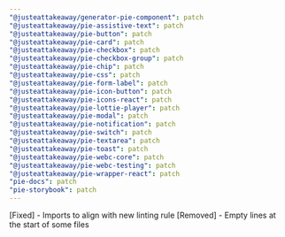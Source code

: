 ```yaml
---
"@justeattakeaway/generator-pie-component": patch
"@justeattakeaway/pie-assistive-text": patch
"@justeattakeaway/pie-button": patch
"@justeattakeaway/pie-card": patch
"@justeattakeaway/pie-checkbox": patch
"@justeattakeaway/pie-checkbox-group": patch
"@justeattakeaway/pie-chip": patch
"@justeattakeaway/pie-css": patch
"@justeattakeaway/pie-form-label": patch
"@justeattakeaway/pie-icon-button": patch
"@justeattakeaway/pie-icons-react": patch
"@justeattakeaway/pie-lottie-player": patch
"@justeattakeaway/pie-modal": patch
"@justeattakeaway/pie-notification": patch
"@justeattakeaway/pie-switch": patch
"@justeattakeaway/pie-textarea": patch
"@justeattakeaway/pie-toast": patch
"@justeattakeaway/pie-webc-core": patch
"@justeattakeaway/pie-webc-testing": patch
"@justeattakeaway/pie-wrapper-react": patch
"pie-docs": patch
"pie-storybook": patch
---
```


[Fixed] - Imports to align with new linting rule
[Removed] - Empty lines at the start of some files
